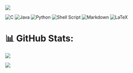 [![](https://visitcount.itsvg.in/api?id=thibautmarcq&icon=1&color=0)](https://visitcount.itsvg.in)

![C](https://img.shields.io/badge/c-%2300599C.svg?style=for-the-badge&logo=c&logoColor=white) ![Java](https://img.shields.io/badge/java-%23ED8B00.svg?style=for-the-badge&logo=openjdk&logoColor=white) ![Python](https://img.shields.io/badge/python-3670A0?style=for-the-badge&logo=python&logoColor=ffdd54) ![Shell Script](https://img.shields.io/badge/shell_script-%23121011.svg?style=for-the-badge&logo=gnu-bash&logoColor=white) ![Markdown](https://img.shields.io/badge/markdown-%23000000.svg?style=for-the-badge&logo=markdown&logoColor=white) ![LaTeX](https://img.shields.io/badge/latex-%23008080.svg?style=for-the-badge&logo=latex&logoColor=white) 
# 📊 GitHub Stats:

<a href="https://github.com/thibautmarcq/github-readme-stats"><img src="https://github-readme-stats.vercel.app/api/top-langs/?username=thibautmarcq&theme=dark&hide_border=false&include_all_commits=false&count_private=true&layout=compact" /></a>

<a href="https://github.com/thibautmarcq/github-readme-streak-stats"><img src="https://github-readme-streak-stats.herokuapp.com/?user=thibautmarcq&theme=dark&hide_border=false" /></a>



<!-- Proudly created with GPRM ( https://gprm.itsvg.in ) -->
